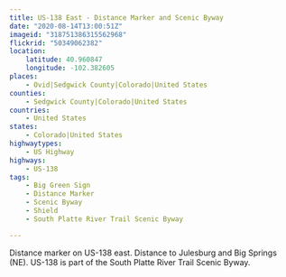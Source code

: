 ```yaml
---
title: US-138 East - Distance Marker and Scenic Byway
date: "2020-08-14T13:00:51Z"
imageid: "318751386315562968"
flickrid: "50349062382"
location:
    latitude: 40.960847
    longitude: -102.382605
places:
    - Ovid|Sedgwick County|Colorado|United States
counties:
    - Sedgwick County|Colorado|United States
countries:
    - United States
states:
    - Colorado|United States
highwaytypes:
    - US Highway
highways:
    - US-138
tags:
    - Big Green Sign
    - Distance Marker
    - Scenic Byway
    - Shield
    - South Platte River Trail Scenic Byway

---
```

Distance marker on US-138 east.  Distance to Julesburg and Big Springs (NE).  US-138 is part of the South Platte River Trail Scenic Byway.